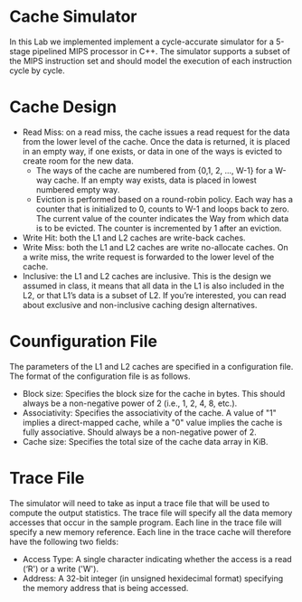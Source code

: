 # **Cache Simulator**

In this Lab we implemented implement a cycle-accurate simulator for a 5-stage pipelined
MIPS processor in C++. The simulator supports a subset of the MIPS instruction set and should
model the execution of each instruction cycle by cycle.

# Cache Design

* Read Miss: on a read miss, the cache issues a read request for the data from the lower level of the cache. Once the data is returned, it is placed in an empty way, if one exists, or data in one of the ways is evicted to create room for the new data.
  * The ways of the cache are numbered from {0,1, 2, ..., W-1} for a W-way cache. If an empty way exists, data is placed in lowest numbered empty way.
  * Eviction is performed based on a round-robin policy. Each way has a counter that is initialized to 0, counts to W-1 and loops back to zero. The current value of the counter indicates the Way from which data is to be evicted. The counter is incremented by 1 after an eviction.
* Write Hit: both the L1 and L2 caches are write-back caches.
* Write Miss: both the L1 and L2 caches are write no-allocate caches. On a write miss, the write request is forwarded to the lower level of the cache.
* Inclusive: the L1 and L2 caches are inclusive. This is the design we assumed in class, it means that all data in the L1 is also included in the L2, or that L1’s data is a subset of L2. If you’re interested, you can read about exclusive and non-inclusive caching design alternatives.

# Counfiguration File

The parameters of the L1 and L2 caches are specified in a configuration file. The format of the configuration file is as follows.

* Block size: Specifies the block size for the cache in bytes. This should always be a non-negative power of 2 (i.e., 1, 2, 4, 8, etc.).
* Associativity: Specifies the associativity of the cache. A value of "1" implies a direct-mapped cache, while a "0" value implies the cache is fully associative. Should always be a non-negative power of 2.
* Cache size: Specifies the total size of the cache data array in KiB.

# Trace File

The simulator will need to take as input a trace file that will be used to compute the output statistics. The trace file will specify all the data memory accesses that occur in the sample program. Each line in the trace file will specify a new memory reference. Each line in the trace cache will therefore have the following two fields:

* Access Type: A single character indicating whether the access is a read (‘R') or a write ('W').
* Address: A 32-bit integer (in unsigned hexidecimal format) specifying the memory address that is being accessed.

